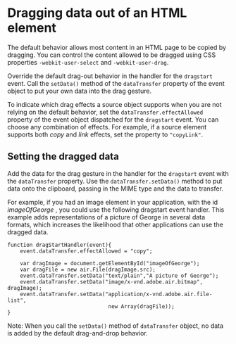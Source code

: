 # Dragging data out of an HTML element

<div>

The default behavior allows most content in an HTML page to be copied by
dragging. You can control the content allowed to be dragged using CSS properties
`-webkit-user-select` and `-webkit-user-drag`.

Override the default drag-out behavior in the handler for the `dragstart` event.
Call the `setData()` method of the `dataTransfer` property of the event object
to put your own data into the drag gesture.

To indicate which drag effects a source object supports when you are not relying
on the default behavior, set the `dataTransfer.effectAllowed` property of the
event object dispatched for the `dragstart` event. You can choose any
combination of effects. For example, if a source element supports both _copy_
and _link_ effects, set the property to `"copyLink"`.

</div>

<div>

## Setting the dragged data

<div>

Add the data for the drag gesture in the handler for the `dragstart` event with
the `dataTransfer` property. Use the `dataTransfer.setData()` method to put data
onto the clipboard, passing in the MIME type and the data to transfer.

For example, if you had an image element in your application, with the id
_imageOfGeorge_ , you could use the following dragstart event handler. This
example adds representations of a picture of George in several data formats,
which increases the likelihood that other applications can use the dragged data.

    function dragStartHandler(event){
    	event.dataTransfer.effectAllowed = "copy";

    	var dragImage = document.getElementById("imageOfGeorge");
    	var dragFile = new air.File(dragImage.src);
    	event.dataTransfer.setData("text/plain","A picture of George");
    	event.dataTransfer.setData("image/x-vnd.adobe.air.bitmap", dragImage);
    	event.dataTransfer.setData("application/x-vnd.adobe.air.file-list",
    								new Array(dragFile));
    }

<div>

Note: When you call the `setData()` method of `dataTransfer` object, no data is
added by the default drag-and-drop behavior.

</div>

</div>

</div>

<div>

<div>

</div>

</div>
